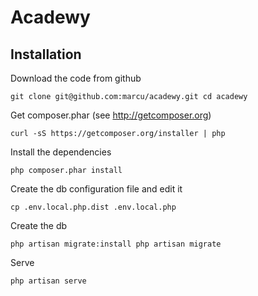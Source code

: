 # Acadewy

## Installation

Download the code from github

`
git clone git@github.com:marcu/acadewy.git
cd acadewy
`

Get composer.phar (see http://getcomposer.org)

`
curl -sS https://getcomposer.org/installer | php
`

Install the dependencies

`
php composer.phar install
`

Create the db configuration file and edit it

`
cp .env.local.php.dist .env.local.php 
`

Create the db

`
php artisan migrate:install
php artisan migrate
`

Serve

`
php artisan serve
`